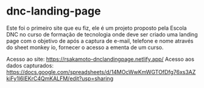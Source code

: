 # dnc-landing-page

Este foi o primeiro site que eu fiz, ele é um projeto proposto pela Escola DNC no curso de formação de tecnologia onde deve ser criado uma landing page com o objetivo de após a captura de e-mail, telefone e nome através do sheet monkey io, fornecer o acesso a ementa de um curso.

Acesso ao site: https://rsakamoto-dnclandingpage.netlify.app/
Acesso aos dados capturados: https://docs.google.com/spreadsheets/d/14MOcWwKmWGTOfDfg76xs3AZkiFy1l6lEKrC4QmKALFM/edit?usp=sharing
